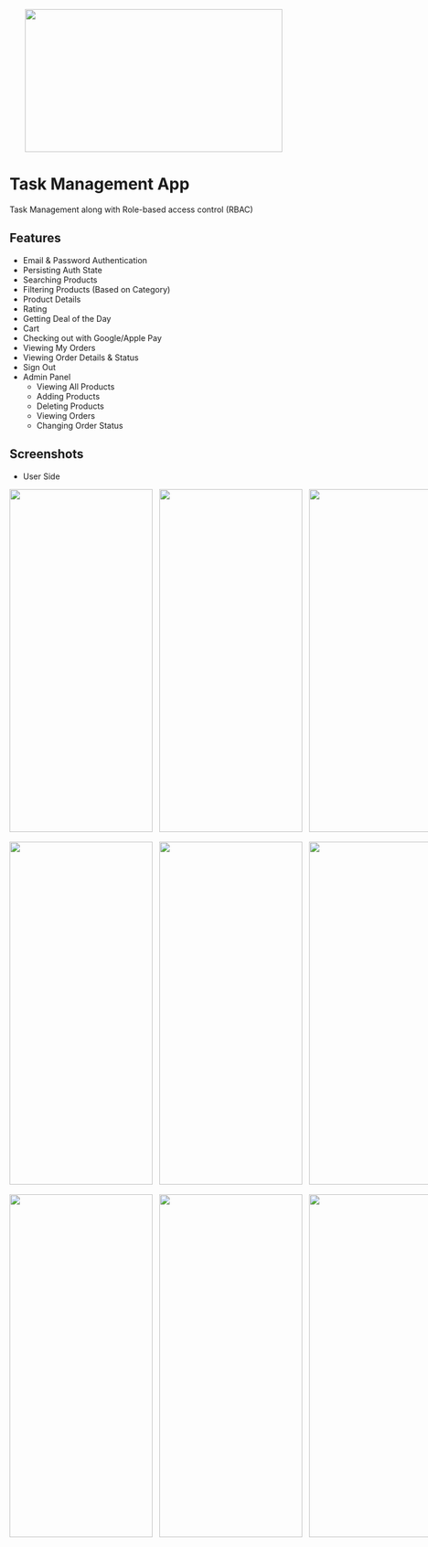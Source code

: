 <p align="center">
 <img src="https://github.com/user-attachments/assets/e1f6df9a-8e37-4609-8420-eb79c2cb5f43" width="450" height="250">
</p>

# Task Management App


Task Management along with Role-based access control (RBAC)

## Features
- Email & Password Authentication
- Persisting Auth State
- Searching Products
- Filtering Products (Based on Category)
- Product Details
- Rating
- Getting Deal of the Day
- Cart
- Checking out with Google/Apple Pay
- Viewing My Orders
- Viewing Order Details & Status
- Sign Out
- Admin Panel
    - Viewing All Products
    - Adding Products
    - Deleting Products
    - Viewing Orders
    - Changing Order Status
 
## Screenshots
 - User Side
<div style="display: flex; flex-direction: row;">
<img src = "https://github.com/SatyamKanoujia/amazone_clone/assets/126379275/b2f15271-671f-4619-a9e4-d95097184669.jpg" width="250" height="600">
&nbsp;&nbsp;&nbsp;
<img src = "https://github.com/SatyamKanoujia/amazone_clone/assets/126379275/667e2030-1b52-4cd6-9362-dee6633024c5.jpg" width="250" height="600">
&nbsp;&nbsp;&nbsp;
<img src = "https://github.com/SatyamKanoujia/amazone_clone/assets/126379275/32b81130-d7cd-40ff-a45a-ed00c03bff6a.jpg" width="250" height="600">
&nbsp;&nbsp;&nbsp;
</div>
&nbsp;&nbsp;&nbsp;&nbsp;&nbsp;
<div style="display: flex; flex-direction: row;">
<img src = "https://github.com/SatyamKanoujia/amazone_clone/assets/126379275/cffcdef7-d3e8-4d35-914b-b8ffa7da883c.jpg" width="250" height="600">
&nbsp;&nbsp;&nbsp;
<img src = "https://github.com/SatyamKanoujia/amazone_clone/assets/126379275/d467aa91-a9b5-446b-b701-1a5911bcfadc.jpg" width="250" height="600">
&nbsp;&nbsp;&nbsp;
<img src = "https://github.com/SatyamKanoujia/amazone_clone/assets/126379275/f63a7dbd-db87-421e-b2f4-e46e46b4fa5a.jpg" width="250" height="600">
&nbsp;&nbsp;&nbsp;
</div>
&nbsp;&nbsp;&nbsp;&nbsp;&nbsp;
<div style="display: flex; flex-direction: row;">
<img src = "https://github.com/SatyamKanoujia/amazone_clone/assets/126379275/bb98fbe0-0822-456e-9925-81bfe7953698.jpg" width="250" height="600">
&nbsp;&nbsp;&nbsp;
<img src = "https://github.com/SatyamKanoujia/amazone_clone/assets/126379275/53112f71-73da-4359-bc15-bf995d1cc724.jpg" width="250" height="600">
&nbsp;&nbsp;&nbsp;
<img src = "https://github.com/SatyamKanoujia/amazone_clone/assets/126379275/0c029f4f-16ed-4ce1-88c4-3a6960fe3c61.jpg" width="250" height="600">
&nbsp;&nbsp;&nbsp;

- Admin Side
<div style="display: flex; flex-direction: row;">
<img src = "https://github.com/SatyamKanoujia/amazone_clone/assets/126379275/114f3635-a716-4447-98fc-7e2c5abbbb23.jpg" width="250" height="600">
&nbsp;&nbsp;&nbsp;
<img src = "https://github.com/SatyamKanoujia/amazone_clone/assets/126379275/beca789e-b83a-4eff-ba56-8351caf30bd6.jpg" width="250" height="600">
&nbsp;&nbsp;&nbsp;
<img src = "https://github.com/SatyamKanoujia/amazone_clone/assets/126379275/f2f2d4c5-4f90-44b6-8f75-6df570af062a.jpg" width="250" height="600">
&nbsp;&nbsp;&nbsp;
</div>
&nbsp;&nbsp;&nbsp;&nbsp;&nbsp;

## Running Locally
After cloning this repository, migrate to ```amazone_clone``` folder. Then, follow the following steps:
- Create MongoDB Project & Cluster
- Click on Connect, follow the process where you will get the uri.- Replace the MongoDB uri with yours in ```server/index.js```.
- Head to ```lib/constant/global_variable.dart``` file, replace <yourip> with your IP Address. 
- Create Cloudinary Project, enable unsigned operation in settings.
- Head to ```lib/features/admin/services/admin_services.dart```, replace ```dhch0lsvt``` and ```nxv7mlgl``` with your Cloud Name and Upload Preset respectively.

Then run the following commands to run your app:

### Server Side
```bash
  cd server
  npm install
  npm run dev (for continuous development)
  OR
  npm start (to run script 1 time)
```

### Client Side
```bash
  flutter pub get
  open -a simulator (to get iOS Simulator)
  flutter run
```

## Tech Used
**Server**: Node.js, Express, Mongoose, MongoDB, Cloudinary

**Client**: Flutter, Provider
    
## Feedback

If you have any feedback, please reach out to me at skanoujia9@gmail.com
